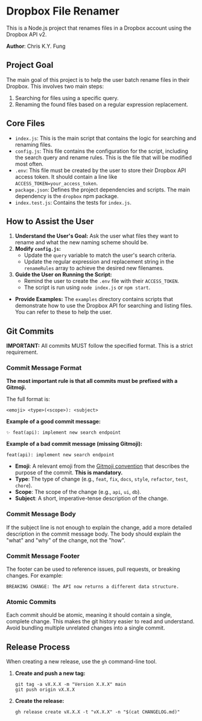 # Dropbox File Renamer

This is a Node.js project that renames files in a Dropbox account using the Dropbox API v2.

**Author**: Chris K.Y. Fung

## Project Goal

The main goal of this project is to help the user batch rename files in their Dropbox. This involves two main steps:

1. Searching for files using a specific query.
2. Renaming the found files based on a regular expression replacement.

## Core Files

- `index.js`: This is the main script that contains the logic for searching and renaming files.
- `config.js`: This file contains the configuration for the script, including the search query and rename rules. This is the file that will be modified most often.
- `.env`: This file must be created by the user to store their Dropbox API access token. It should contain a line like `ACCESS_TOKEN=your_access_token`.
- `package.json`: Defines the project dependencies and scripts. The main dependency is the `dropbox` npm package.
- `index.test.js`: Contains the tests for `index.js`.

## How to Assist the User

1. **Understand the User's Goal:** Ask the user what files they want to rename and what the new naming scheme should be.
2. **Modify `config.js`:**
    - Update the `query` variable to match the user's search criteria.
    - Update the regular expression and replacement string in the `renameRules` array to achieve the desired new filenames.
3. **Guide the User on Running the Script:**
    - Remind the user to create the `.env` file with their `ACCESS_TOKEN`.
    - The script is run using `node index.js` or `npm start`.

- **Provide Examples:** The `examples` directory contains scripts that demonstrate how to use the Dropbox API for searching and listing files. You can refer to these to help the user.

## Git Commits

**IMPORTANT:** All commits MUST follow the specified format. This is a strict requirement.

### Commit Message Format

**The most important rule is that all commits must be prefixed with a Gitmoji.**

The full format is:

`<emoji> <type>(<scope>): <subject>`

**Example of a good commit message:**

```
✨ feat(api): implement new search endpoint
```

**Example of a bad commit message (missing Gitmoji):**

```
feat(api): implement new search endpoint
```

- **Emoji**: A relevant emoji from the [Gitmoji convention](https://gitmoji.dev/) that describes the purpose of the commit. **This is mandatory.**
- **Type**: The type of change (e.g., `feat`, `fix`, `docs`, `style`, `refactor`, `test`, `chore`).
- **Scope**: The scope of the change (e.g., `api`, `ui`, `db`).
- **Subject**: A short, imperative-tense description of the change.

### Commit Message Body

If the subject line is not enough to explain the change, add a more detailed description in the commit message body. The body should explain the "what" and "why" of the change, not the "how".

### Commit Message Footer

The footer can be used to reference issues, pull requests, or breaking changes. For example:

`BREAKING CHANGE: The API now returns a different data structure.`

### Atomic Commits

Each commit should be atomic, meaning it should contain a single, complete change. This makes the git history easier to read and understand. Avoid bundling multiple unrelated changes into a single commit.

## Release Process

When creating a new release, use the `gh` command-line tool.

1.  **Create and push a new tag:**

    ```shell
    git tag -a vX.X.X -m "Version X.X.X" main
    git push origin vX.X.X
    ```

2.  **Create the release:**

    ```shell
    gh release create vX.X.X -t "vX.X.X" -n "$(cat CHANGELOG.md)"
    ```